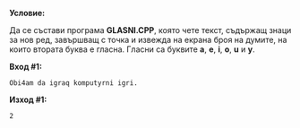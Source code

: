**Условие:**

Да се състави програма **GLASNI.CPP**, която чете текст, съдържащ знаци за нов ред, завършващ с точка и извежда на екрана броя на думите, на които втората буква е гласна. Гласни са буквите **a**, **e**, **i**, **o**, **u** и **y**.

**Вход #1:**

	Obi4am da igraq komputyrni igri.

**Изход #1:**

	2
